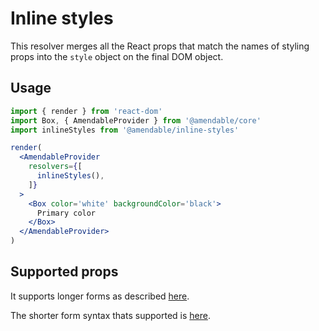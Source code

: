 # Inline styles

This resolver merges all the React props that match the names of styling props into the `style` object on the final DOM object.

## Usage
```jsx sandbox
import { render } from 'react-dom'
import Box, { AmendableProvider } from '@amendable/core'
import inlineStyles from '@amendable/inline-styles'

render(
  <AmendableProvider
    resolvers={[
      inlineStyles(),
    ]}
  >
    <Box color='white' backgroundColor='black'>
      Primary color
    </Box>
  </AmendableProvider>
)
```

## Supported props

It supports longer forms as described [here](https://github.com/amendable/spacing-aliases/blob/master/src/index.js#L3-L8).

The shorter form syntax thats supported is [here](https://github.com/amendable/spacing-aliases/blob/master/src/shortMiddleware.js).
